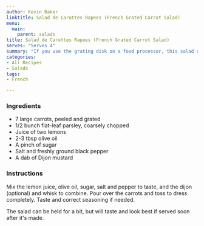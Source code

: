 ```yaml
---
author: Kevin Baker
linktitle: Salad de Carottes Rapees (French Grated Carrot Salad)
menu:
  main:
    parent: salads
title: Salad de Carottes Rapees (French Grated Carrot Salad)
serves: "Serves 4"
summary: "If you use the grating disk on a food processor, this salad comes together in moments. It’s bright, crunchy, fresh and colorful."
categories:
- All Recipes
- Salads
tags:
- French

---
```

### Ingredients

<div class="ingredient-list">

* 7 large carrots, peeled and grated  
* 1/2 bunch flat-leaf parsley, coarsely chopped  
* Juice of two lemons  
* 2-3 tbsp olive oil  
* A pinch of sugar  
* Salt and freshly ground black pepper  
* A dab of Dijon mustard  

</div>

### Instructions
Mix the lemon juice, olive oil, sugar, salt and pepper to taste, and the dijon (optional) and whisk to combine. Pour over the carrots and toss to dress completely. Taste and correct seasoning if needed.  

The salad can be held for a bit, but will taste and look best if served soon after it's made.